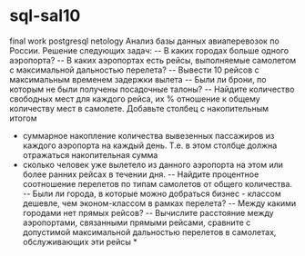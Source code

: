 # sql-sal10
final work postgresql netology
Анализ базы данных авиаперевозок по России. Решение следующих задач:
-- В каких городах больше одного аэропорта?
-- В каких аэропортах есть рейсы, выполняемые самолетом с максимальной дальностью перелета?
-- Вывести 10 рейсов с максимальным временем задержки вылета
-- Были ли брони, по которым не были получены посадочные талоны?
-- Найдите количество свободных мест для каждого рейса, их % отношение к общему количеству мест в самолете. Добавьте столбец с накопительным итогом 
- суммарное накопление количества вывезенных пассажиров из каждого аэропорта на каждый день. Т.е. в этом столбце должна отражаться накопительная сумма 
- сколько человек уже вылетело из данного аэропорта на этом или более ранних рейсах в течении дня.
-- Найдите процентное соотношение перелетов по типам самолетов от общего количества.
-- Были ли города, в которые можно  добраться бизнес - классом дешевле, чем эконом-классом в рамках перелета?
-- Между какими городами нет прямых рейсов?
-- Вычислите расстояние между аэропортами, связанными прямыми рейсами, сравните с допустимой максимальной дальностью перелетов  в самолетах, обслуживающих эти рейсы *

